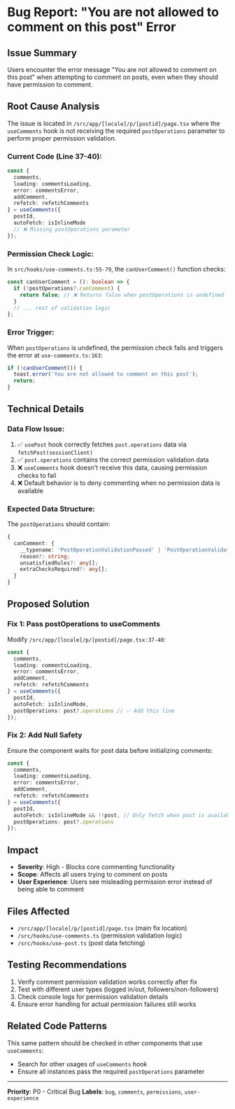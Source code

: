 # Bug Report: "You are not allowed to comment on this post" Error

## Issue Summary
Users encounter the error message "You are not allowed to comment on this post" when attempting to comment on posts, even when they should have permission to comment.

## Root Cause Analysis
The issue is located in `/src/app/[locale]/p/[postid]/page.tsx` where the `useComments` hook is not receiving the required `postOperations` parameter to perform proper permission validation.

### Current Code (Line 37-40):
```typescript
const {
  comments,
  loading: commentsLoading,
  error: commentsError,
  addComment,
  refetch: refetchComments
} = useComments({
  postId,
  autoFetch: isInlineMode
  // ❌ Missing postOperations parameter
});
```

### Permission Check Logic:
In `src/hooks/use-comments.ts:55-79`, the `canUserComment()` function checks:
```typescript
const canUserComment = (): boolean => {
  if (!postOperations?.canComment) {
    return false; // ❌ Returns false when postOperations is undefined
  }
  // ... rest of validation logic
};
```

### Error Trigger:
When `postOperations` is undefined, the permission check fails and triggers the error at `use-comments.ts:163`:
```typescript
if (!canUserComment()) {
  toast.error('You are not allowed to comment on this post');
  return;
}
```

## Technical Details

### Data Flow Issue:
1. ✅ `usePost` hook correctly fetches `post.operations` data via `fetchPost(sessionClient)`
2. ✅ `post.operations` contains the correct permission validation data
3. ❌ `useComments` hook doesn't receive this data, causing permission checks to fail
4. ❌ Default behavior is to deny commenting when no permission data is available

### Expected Data Structure:
The `postOperations` should contain:
```typescript
{
  canComment: {
    __typename: 'PostOperationValidationPassed' | 'PostOperationValidationFailed' | 'PostOperationValidationUnknown';
    reason?: string;
    unsatisfiedRules?: any[];
    extraChecksRequired?: any[];
  }
}
```

## Proposed Solution

### Fix 1: Pass postOperations to useComments
Modify `/src/app/[locale]/p/[postid]/page.tsx:37-40`:

```typescript
const {
  comments,
  loading: commentsLoading,
  error: commentsError,
  addComment,
  refetch: refetchComments
} = useComments({
  postId,
  autoFetch: isInlineMode,
  postOperations: post?.operations // ✅ Add this line
});
```

### Fix 2: Add Null Safety
Ensure the component waits for post data before initializing comments:

```typescript
const {
  comments,
  loading: commentsLoading,
  error: commentsError,
  addComment,
  refetch: refetchComments
} = useComments({
  postId,
  autoFetch: isInlineMode && !!post, // Only fetch when post is available
  postOperations: post?.operations
});
```

## Impact
- **Severity**: High - Blocks core commenting functionality
- **Scope**: Affects all users trying to comment on posts
- **User Experience**: Users see misleading permission error instead of being able to comment

## Files Affected
- `/src/app/[locale]/p/[postid]/page.tsx` (main fix location)
- `/src/hooks/use-comments.ts` (permission validation logic)
- `/src/hooks/use-post.ts` (post data fetching)

## Testing Recommendations
1. Verify comment permission validation works correctly after fix
2. Test with different user types (logged in/out, followers/non-followers)
3. Check console logs for permission validation details
4. Ensure error handling for actual permission failures still works

## Related Code Patterns
This same pattern should be checked in other components that use `useComments`:
- Search for other usages of `useComments` hook
- Ensure all instances pass the required `postOperations` parameter

---

**Priority**: P0 - Critical Bug
**Labels**: `bug`, `comments`, `permissions`, `user-experience`
